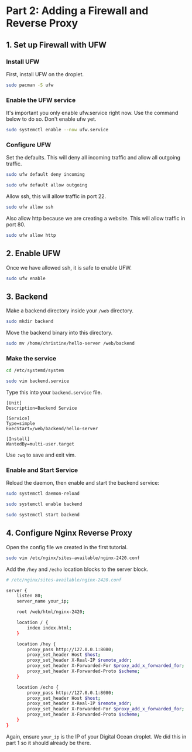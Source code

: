 # Part 2: Adding a Firewall and Reverse Proxy
## 1. Set up Firewall with UFW

### Install UFW
First, install UFW on the droplet.
```bash
sudo pacman -S ufw
```

### Enable the UFW service
It's important you only enable ufw.service right now. Use the command below to do so. Don't enable ufw yet.
```bash
sudo systemctl enable --now ufw.service
```

### Configure UFW
Set the defaults. This will deny all incoming traffic and allow all outgoing traffic.
```bash
sudo ufw default deny incoming
```
```bash
sudo ufw default allow outgoing
```

Allow ssh, this will allow traffic in port 22.
```bash
sudo ufw allow ssh
```
Also allow http because we are creating a website. This will allow traffic in port 80.
```bash
sudo ufw allow http
```

## 2. Enable UFW
Once we have allowed ssh, it is safe to enable UFW.
```bash
sudo ufw enable
```

## 3. Backend
Make a backend directory inside your `/web` directory.
```bash
sudo mkdir backend
```

Move the backend binary into this directory.
```bash
sudo mv /home/christine/hello-server /web/backend
```

### Make the service
```bash
cd /etc/systemd/system
```
```bash
sudo vim backend.service
```
Type this into your `backend.service` file.
```plaintext
[Unit]
Description=Backend Service

[Service]
Type=simple
ExecStart=/web/backend/hello-server

[Install]
WantedBy=multi-user.target
```
Use `:wq` to save and exit vim.

### Enable and Start Service
Reload the daemon, then enable and start the backend service:
```bash
sudo systemctl daemon-reload
```
```bash
sudo systemctl enable backend
```
```bash
sudo systemctl start backend
```

## 4. Configure Nginx Reverse Proxy
Open the config file we created in the first tutorial.
```bash
sudo vim /etc/nginx/sites-available/nginx-2420.conf
```
Add the `/hey` and `/echo` location blocks to the server block.
```bash
# /etc/nginx/sites-available/nginx-2420.conf

server {
    listen 80;
    server_name your_ip;

    root /web/html/nginx-2420;

    location / {
        index index.html;
    }

    location /hey {
        proxy_pass http://127.0.0.1:8080;
        proxy_set_header Host $host;
        proxy_set_header X-Real-IP $remote_addr;
        proxy_set_header X-Forwarded-For $proxy_add_x_forwarded_for;
        proxy_set_header X-Forwarded-Proto $scheme;
    }

    location /echo {
        proxy_pass http://127.0.0.1:8080;
        proxy_set_header Host $host;
        proxy_set_header X-Real-IP $remote_addr;
        proxy_set_header X-Forwarded-For $proxy_add_x_forwarded_for;
        proxy_set_header X-Forwarded-Proto $scheme;
    }
}

```
Again, ensure `your_ip` is the IP of your Digital Ocean droplet. We did this in part 1 so it should already be there.